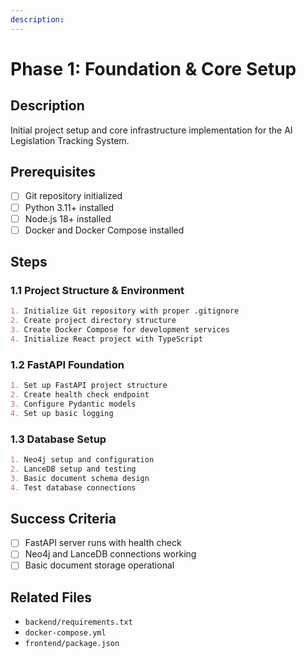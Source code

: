 ```yaml
---
description:
---
```


# Phase 1: Foundation & Core Setup

## Description

Initial project setup and core infrastructure implementation for the AI Legislation Tracking System.

## Prerequisites

- [ ] Git repository initialized
- [ ] Python 3.11+ installed
- [ ] Node.js 18+ installed
- [ ] Docker and Docker Compose installed

## Steps

### 1.1 Project Structure & Environment

```markdown
1. Initialize Git repository with proper .gitignore
2. Create project directory structure
3. Create Docker Compose for development services
4. Initialize React project with TypeScript
```

### 1.2 FastAPI Foundation

```markdown
1. Set up FastAPI project structure
2. Create health check endpoint
3. Configure Pydantic models
4. Set up basic logging
```

### 1.3 Database Setup

```markdown
1. Neo4j setup and configuration
2. LanceDB setup and testing
3. Basic document schema design
4. Test database connections
```

## Success Criteria

- [ ] FastAPI server runs with health check
- [ ] Neo4j and LanceDB connections working
- [ ] Basic document storage operational

## Related Files

- `backend/requirements.txt`
- `docker-compose.yml`
- `frontend/package.json`
